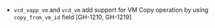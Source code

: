 * `vcd_vapp_vm` and `vcd_vm` add support for VM Copy operation by using `copy_from_vm_id` field
  [GH-1210, GH-1219]
